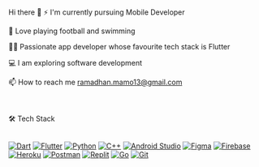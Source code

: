 Hi there 👋
⚡ I'm currently pursuing Mobile Developer

🏀 Love playing football and swimming

👨‍💻 Passionate app developer whose favourite tech stack is Flutter

💻 I am exploring software development

📫 How to reach me ramadhan.mamo13@gmail.com

<br>
<br>
<g-emoji class="g-emoji" alias="hammer_and_wrench" fallback-src="https://github.githubassets.com/images/icons/emoji/unicode/1f6e0.png">🛠</g-emoji> Tech Stack
<br>
<br>
<p dir="auto"><a target="_blank" rel="noopener noreferrer nofollow" href="https://camo.githubusercontent.com/a0a1ad90011aa02e7e6f32be4998b8843f0884eed20b575c8a2189859550824d/68747470733a2f2f696d672e736869656c64732e696f2f62616467652f646172742d2532333031373543322e7376673f7374796c653d666f722d7468652d6261646765266c6f676f3d64617274266c6f676f436f6c6f723d7768697465"><img src="https://camo.githubusercontent.com/a0a1ad90011aa02e7e6f32be4998b8843f0884eed20b575c8a2189859550824d/68747470733a2f2f696d672e736869656c64732e696f2f62616467652f646172742d2532333031373543322e7376673f7374796c653d666f722d7468652d6261646765266c6f676f3d64617274266c6f676f436f6c6f723d7768697465" alt="Dart" data-canonical-src="https://img.shields.io/badge/dart-%230175C2.svg?style=for-the-badge&amp;logo=dart&amp;logoColor=white" style="max-width: 100%;"></a> 
<a target="_blank" rel="noopener noreferrer nofollow" href="https://camo.githubusercontent.com/b6d2d66adc138025ea9cdf8444cdc29a588c98d062c263f8651ba6b7ad46fef0/68747470733a2f2f696d672e736869656c64732e696f2f62616467652f466c75747465722d2532333032353639422e7376673f7374796c653d666f722d7468652d6261646765266c6f676f3d466c7574746572266c6f676f436f6c6f723d7768697465"><img src="https://camo.githubusercontent.com/b6d2d66adc138025ea9cdf8444cdc29a588c98d062c263f8651ba6b7ad46fef0/68747470733a2f2f696d672e736869656c64732e696f2f62616467652f466c75747465722d2532333032353639422e7376673f7374796c653d666f722d7468652d6261646765266c6f676f3d466c7574746572266c6f676f436f6c6f723d7768697465" alt="Flutter" data-canonical-src="https://img.shields.io/badge/Flutter-%2302569B.svg?style=for-the-badge&amp;logo=Flutter&amp;logoColor=white" style="max-width: 100%;"></a> 
<a target="_blank" rel="noopener noreferrer nofollow" href="https://camo.githubusercontent.com/94be0a2e5be142925615e5821d97137a930d08fc154962ce43860f1957e6661e/68747470733a2f2f696d672e736869656c64732e696f2f62616467652f507974686f6e2d3337373641423f7374796c653d666f722d7468652d6261646765266c6f676f3d707974686f6e266c6f676f436f6c6f723d7768697465"><img src="https://camo.githubusercontent.com/94be0a2e5be142925615e5821d97137a930d08fc154962ce43860f1957e6661e/68747470733a2f2f696d672e736869656c64732e696f2f62616467652f507974686f6e2d3337373641423f7374796c653d666f722d7468652d6261646765266c6f676f3d707974686f6e266c6f676f436f6c6f723d7768697465" alt="Python" data-canonical-src="https://img.shields.io/badge/Python-3776AB?style=for-the-badge&amp;logo=python&amp;logoColor=white" style="max-width: 100%;"></a> 
<a target="_blank" rel="noopener noreferrer nofollow" href="https://camo.githubusercontent.com/891c1fd9d2ab2adf1053e8514f469b94049769ccd9d2765c8e06e9c1b6da1b8c/68747470733a2f2f696d672e736869656c64732e696f2f62616467652f632b2b2d2532333030353939432e7376673f7374796c653d666f722d7468652d6261646765266c6f676f3d63253242253242266c6f676f436f6c6f723d7768697465"><img src="https://camo.githubusercontent.com/891c1fd9d2ab2adf1053e8514f469b94049769ccd9d2765c8e06e9c1b6da1b8c/68747470733a2f2f696d672e736869656c64732e696f2f62616467652f632b2b2d2532333030353939432e7376673f7374796c653d666f722d7468652d6261646765266c6f676f3d63253242253242266c6f676f436f6c6f723d7768697465" alt="C++" data-canonical-src="https://img.shields.io/badge/c++-%2300599C.svg?style=for-the-badge&amp;logo=c%2B%2B&amp;logoColor=white" style="max-width: 100%;"></a> 
<a target="_blank" rel="noopener noreferrer nofollow" href="https://camo.githubusercontent.com/bbcf428f2a433709e9cdcc0a3c2aff25823cf2dd6aeea993f3570695a74dfacc/68747470733a2f2f696d672e736869656c64732e696f2f62616467652f416e64726f696425323053747564696f2d3344444338342e7376673f7374796c653d666f722d7468652d6261646765266c6f676f3d616e64726f69642d73747564696f266c6f676f436f6c6f723d7768697465"><img src="https://camo.githubusercontent.com/bbcf428f2a433709e9cdcc0a3c2aff25823cf2dd6aeea993f3570695a74dfacc/68747470733a2f2f696d672e736869656c64732e696f2f62616467652f416e64726f696425323053747564696f2d3344444338342e7376673f7374796c653d666f722d7468652d6261646765266c6f676f3d616e64726f69642d73747564696f266c6f676f436f6c6f723d7768697465" alt="Android Studio" data-canonical-src="https://img.shields.io/badge/Android%20Studio-3DDC84.svg?style=for-the-badge&amp;logo=android-studio&amp;logoColor=white" style="max-width: 100%;"></a> 
<a target="_blank" rel="noopener noreferrer nofollow" href="https://camo.githubusercontent.com/9a8ccd8ae319ddac9934db226e7834d7e1c61a31076e7d7c04ecb5bf352967aa/68747470733a2f2f696d672e736869656c64732e696f2f62616467652f6669676d612d2532334632344531452e7376673f7374796c653d666f722d7468652d6261646765266c6f676f3d6669676d61266c6f676f436f6c6f723d7768697465"><img src="https://camo.githubusercontent.com/9a8ccd8ae319ddac9934db226e7834d7e1c61a31076e7d7c04ecb5bf352967aa/68747470733a2f2f696d672e736869656c64732e696f2f62616467652f6669676d612d2532334632344531452e7376673f7374796c653d666f722d7468652d6261646765266c6f676f3d6669676d61266c6f676f436f6c6f723d7768697465" alt="Figma" data-canonical-src="https://img.shields.io/badge/figma-%23F24E1E.svg?style=for-the-badge&amp;logo=figma&amp;logoColor=white" style="max-width: 100%;"></a> 
<a target="_blank" rel="noopener noreferrer nofollow" href="https://camo.githubusercontent.com/a65fcdf7030d79c00f4c3d8bab84de39107f5777fca4d12f0cb64440015183fe/68747470733a2f2f696d672e736869656c64732e696f2f62616467652f66697265626173652d2532333033394245352e7376673f7374796c653d666f722d7468652d6261646765266c6f676f3d6669726562617365"><img src="https://camo.githubusercontent.com/a65fcdf7030d79c00f4c3d8bab84de39107f5777fca4d12f0cb64440015183fe/68747470733a2f2f696d672e736869656c64732e696f2f62616467652f66697265626173652d2532333033394245352e7376673f7374796c653d666f722d7468652d6261646765266c6f676f3d6669726562617365" alt="Firebase" data-canonical-src="https://img.shields.io/badge/firebase-%23039BE5.svg?style=for-the-badge&amp;logo=firebase" style="max-width: 100%;"></a> 
<a target="_blank" rel="noopener noreferrer nofollow" href="https://camo.githubusercontent.com/d18f98a93a8ca015503870e592f96dbdf86f41048e9de1fbbbd4b2dcc7c456b1/68747470733a2f2f696d672e736869656c64732e696f2f62616467652f6865726f6b752d2532333433303039382e7376673f7374796c653d666f722d7468652d6261646765266c6f676f3d6865726f6b75266c6f676f436f6c6f723d7768697465"><img src="https://camo.githubusercontent.com/d18f98a93a8ca015503870e592f96dbdf86f41048e9de1fbbbd4b2dcc7c456b1/68747470733a2f2f696d672e736869656c64732e696f2f62616467652f6865726f6b752d2532333433303039382e7376673f7374796c653d666f722d7468652d6261646765266c6f676f3d6865726f6b75266c6f676f436f6c6f723d7768697465" alt="Heroku" data-canonical-src="https://img.shields.io/badge/heroku-%23430098.svg?style=for-the-badge&amp;logo=heroku&amp;logoColor=white" style="max-width: 100%;"></a> 
<a target="_blank" rel="noopener noreferrer nofollow" href="https://camo.githubusercontent.com/879423585ed087f3c973857c43ba7e7d84f52c993d2c937055726339fbf921d9/68747470733a2f2f696d672e736869656c64732e696f2f62616467652f506f73746d616e2d4646364333373f7374796c653d666f722d7468652d6261646765266c6f676f3d506f73746d616e266c6f676f436f6c6f723d7768697465"><img src="https://camo.githubusercontent.com/879423585ed087f3c973857c43ba7e7d84f52c993d2c937055726339fbf921d9/68747470733a2f2f696d672e736869656c64732e696f2f62616467652f506f73746d616e2d4646364333373f7374796c653d666f722d7468652d6261646765266c6f676f3d506f73746d616e266c6f676f436f6c6f723d7768697465" alt="Postman" data-canonical-src="https://img.shields.io/badge/Postman-FF6C37?style=for-the-badge&amp;logo=Postman&amp;logoColor=white" style="max-width: 100%;"></a> 
<a target="_blank" rel="noopener noreferrer nofollow" href="https://camo.githubusercontent.com/7599d06cf181d17186ae16ba43777cd3f8db90091021f16ef68b4c7a145e721d/68747470733a2f2f696d672e736869656c64732e696f2f62616467652f5265706c69742d4444313230303f7374796c653d666f722d7468652d6261646765266c6f676f3d5265706c6974266c6f676f436f6c6f723d7768697465"><img src="https://camo.githubusercontent.com/7599d06cf181d17186ae16ba43777cd3f8db90091021f16ef68b4c7a145e721d/68747470733a2f2f696d672e736869656c64732e696f2f62616467652f5265706c69742d4444313230303f7374796c653d666f722d7468652d6261646765266c6f676f3d5265706c6974266c6f676f436f6c6f723d7768697465" alt="Replit" data-canonical-src="https://img.shields.io/badge/Replit-DD1200?style=for-the-badge&amp;logo=Replit&amp;logoColor=white" style="max-width: 100%;"></a> 
<a target="_blank" rel="noopener noreferrer nofollow" href="https://camo.githubusercontent.com/b24523991dccb1991a2b8faa8dd97f48a0944157eacb7316b32834c2e070cf09/68747470733a2f2f696d672e736869656c64732e696f2f62616467652f676f2d2532333030414444382e7376673f7374796c653d666f722d7468652d6261646765266c6f676f3d676f266c6f676f436f6c6f723d7768697465"><img src="https://camo.githubusercontent.com/b24523991dccb1991a2b8faa8dd97f48a0944157eacb7316b32834c2e070cf09/68747470733a2f2f696d672e736869656c64732e696f2f62616467652f676f2d2532333030414444382e7376673f7374796c653d666f722d7468652d6261646765266c6f676f3d676f266c6f676f436f6c6f723d7768697465" alt="Go" data-canonical-src="https://img.shields.io/badge/go-%2300ADD8.svg?style=for-the-badge&amp;logo=go&amp;logoColor=white" style="max-width: 100%;"></a> 
<a target="_blank" rel="noopener noreferrer nofollow" href="https://camo.githubusercontent.com/2fc774b6f44efd9ac27316c539e0e94f8e524f872dc5b1c3ef60266a598331bc/68747470733a2f2f696d672e736869656c64732e696f2f62616467652f2d4769742d3035313232413f7374796c653d666c6174266c6f676f3d676974"><img src="https://camo.githubusercontent.com/2fc774b6f44efd9ac27316c539e0e94f8e524f872dc5b1c3ef60266a598331bc/68747470733a2f2f696d672e736869656c64732e696f2f62616467652f2d4769742d3035313232413f7374796c653d666c6174266c6f676f3d676974" alt="Git" data-canonical-src="https://img.shields.io/badge/-Git-05122A?style=flat&amp;logo=git" style="max-width: 100%;"></a> </p>
